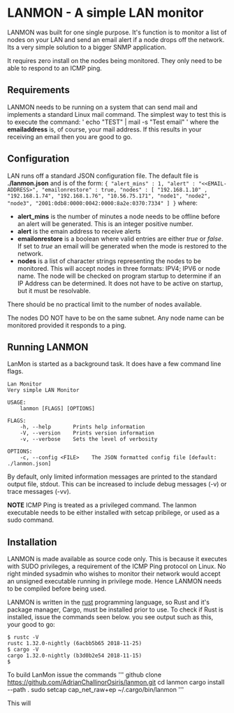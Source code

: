 # LANMON - A simple LAN monitor 
LANMON was built for one single purpose. It's function is to monitor a list of nodes on your LAN
and send an email alert if a node drops off the network. Its a very simple solution to a bigger SNMP application. 

It requires zero install on the nodes being monitored. They only need to be able to respond to an ICMP ping. 

## Requirements 
LANMON needs to be running on a system that can send mail and implements a standard Linux mail command. The simplest way to test this is to execute the command: 
'
echo "TEST" | mail -s "Test email" <emailaddress> 
'
where the **emailaddress** is, of course, your mail address. If this results in your receiving an email then you are good to go. 

## Configuration 
LAN runs off a standard JSON configuration file. The default file is **./lanmon.json** and is of the form: 
`
{
    "alert_mins" : 1,
    "alert" : "<<EMAIL-ADDRESS>",
    "emailonrestore" : true,
    "nodes" : [
        "192.168.1.10" ,
        "192.168.1.74",
        "192.168.1.76",
        "10.56.75.171",
        "node1",
        "node2",
        "node3",
        "2001:0db8:0000:0042:0000:8a2e:0370:7334"
    ]
}
`
where: 
* **alert_mins** is the number of minutes a node needs to be offline before an alert will be generated. This is an integer positive number. 
* **alert** is the emain address to receive alerts
* **emailonrestore** is a boolean where valid entries are either *true* or *false*. If set to *true* an email will be generated when the mode is restored to the network. 
* **nodes** is a list of character strings representing the nodes to be monitored. This will accept nodes in three formats: IPV4; IPV6 or node name. The node will be checked on program startup to determine if an IP Address can be determined. It does not have to be active on startup, but it must be resolvable. 

There should be no practical limit to the number of nodes available. 

The nodes DO NOT have to be on the same subnet. Any node name can be monitored provided it responds to a ping. 

## Running LANMON 
LanMon is started as a background task. It does have a few command line flags. 

```
Lan Monitor
Very simple LAN Monitor

USAGE:
    lanmon [FLAGS] [OPTIONS]

FLAGS:
    -h, --help       Prints help information
    -V, --version    Prints version information
    -v, --verbose    Sets the level of verbosity

OPTIONS:
    -c, --config <FILE>    The JSON formatted config file [default: ./lanmon.json]
```

By default, only limited information messages are printed to the standard output file, stdout. This can be increased to include debug messages (-v) or trace messages (-vv). 

**NOTE** ICMP Ping is treated as a privileged command. The lanmon executable needs to be either installed with setcap pribilege, or used as a sudo command. 


## Installation 
LANMON is made available as source code only. This is because it executes with SUDO privileges, a requirement of the ICMP Ping protocol on Linux. No right minded sysadmin who wishes to monitor their network would accept an unsigned executable running in privilege mode. Hence LANMON needs to be compiled before being used. 

LANMON is written in the [rust](https://www.rust-lang.org/) programming language, so Rust and it's package manager, Cargo, must be installed prior to use. To check if Rust is installed, issue the commands seen below. you see output such as this, your good to go: 
```
$ rustc -V
rustc 1.32.0-nightly (6acbb5b65 2018-11-25)
$ cargo -V
cargo 1.32.0-nightly (b3d0b2e54 2018-11-15)
$
```

To build LanMon issue the commands 
'''
github clone https://github.com/AdrianChallinorOsiris/lanmon.git
cd lanmon
cargo install --path .
sudo setcap cap_net_raw+ep ~/.cargo/bin/lanmon
'''

This will 


